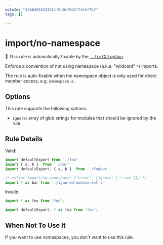 ```yaml
---
noteId: "3368d858323511f0b9c70d17743ef7b7"
tags: []

---
```


# import/no-namespace

🔧 This rule is automatically fixable by the [`--fix` CLI option](https://eslint.org/docs/latest/user-guide/command-line-interface#--fix).

<!-- end auto-generated rule header -->

Enforce a convention of not using namespace (a.k.a. "wildcard" `*`) imports.

The rule is auto-fixable when the namespace object is only used for direct member access, e.g. `namespace.a`.

## Options

This rule supports the following options:

 - `ignore`: array of glob strings for modules that should be ignored by the rule.

## Rule Details

Valid:

```js
import defaultExport from './foo'
import { a, b }  from './bar'
import defaultExport, { a, b }  from './foobar'
```

```js
/* eslint import/no-namespace: ["error", {ignore: ['*.ext']}] */
import * as bar from './ignored-module.ext';
```

Invalid:

```js
import * as foo from 'foo';
```

```js
import defaultExport, * as foo from 'foo';
```

## When Not To Use It

If you want to use namespaces, you don't want to use this rule.
